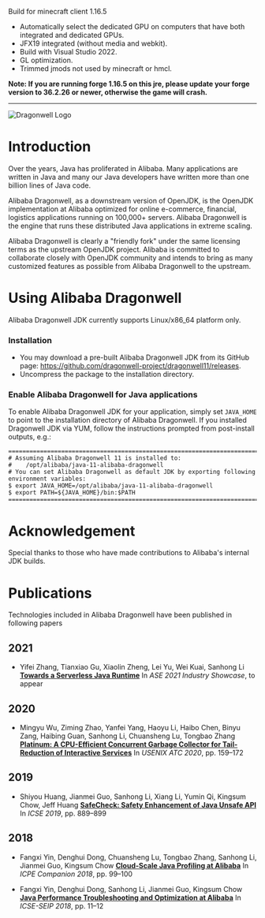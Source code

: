 Build for minecraft client 1.16.5 
- Automatically select the dedicated GPU on computers that have both integrated and dedicated GPUs.
- JFX19 integrated (without media and webkit).
- Build with Visual Studio 2022.
- GL optimization.
- Trimmed jmods not used by minecraft or hmcl.

**Note: If you are running forge 1.16.5 on this jre, please update your forge version to 36.2.26 or newer, otherwise the game will crash.**
***

![Dragonwell Logo](https://raw.githubusercontent.com/wiki/dragonwell-project/dragonwell8/images/dragonwell_std_txt_horiz.png)

# Introduction

Over the years, Java has proliferated in Alibaba. Many applications are written in Java and many our Java developers have written more than one billion lines of Java code.

Alibaba Dragonwell, as a downstream version of OpenJDK, is the OpenJDK implementation at Alibaba optimized for online e-commerce, financial, logistics applications running on 100,000+ servers. Alibaba Dragonwell is the engine that runs these distributed Java applications in extreme scaling.

Alibaba Dragonwell is clearly a "friendly fork" under the same licensing terms as the upstream OpenJDK project. Alibaba is committed to collaborate closely with OpenJDK community and intends to bring as many customized features as possible from Alibaba Dragonwell to the upstream.

# Using Alibaba Dragonwell

Alibaba Dragonwell JDK currently supports Linux/x86_64 platform only.

### Installation

* You may download a pre-built Alibaba Dragonwell JDK from its GitHub page:
https://github.com/dragonwell-project/dragonwell11/releases.
* Uncompress the package to the installation directory.

### Enable Alibaba Dragonwell for Java applications

To enable Alibaba Dragonwell JDK for your application, simply set `JAVA_HOME` to point to the installation directory of Alibaba Dragonwell. If you installed Dragonwell JDK via YUM, follow the instructions prompted from post-install outputs, e.g.:

```
=======================================================================
# Assuming Alibaba Dragonwell 11 is installed to:
#    /opt/alibaba/java-11-alibaba-dragonwell
# You can set Alibaba Dragonwell as default JDK by exporting following environment variables:
$ export JAVA_HOME=/opt/alibaba/java-11-alibaba-dragonwell
$ export PATH=${JAVA_HOME}/bin:$PATH
=======================================================================
```

# Acknowledgement

Special thanks to those who have made contributions to Alibaba's internal JDK builds.

# Publications

Technologies included in Alibaba Dragonwell have been published in following papers

## 2021

- Yifei Zhang, Tianxiao Gu, Xiaolin Zheng, Lei Yu, Wei Kuai, Sanhong Li [**Towards a Serverless Java Runtime**](https://ase21-industry.hotcrp.com/doc/ase21-industry-paper7.pdf?cap=07ax_GWBvNW-0U) In _ASE 2021 Industry Showcase_, to appear

## 2020

- Mingyu Wu, Ziming Zhao, Yanfei Yang, Haoyu Li, Haibo Chen, Binyu Zang, Haibing Guan, Sanhong Li, Chuansheng Lu, Tongbao Zhang [**Platinum: A CPU-Efficient Concurrent Garbage Collector for Tail-Reduction of Interactive Services**](https://www.usenix.org/system/files/atc20-wu-mingyu.pdf) In _USENIX ATC 2020_, pp. 159&ndash;172

## 2019

- Shiyou Huang, Jianmei Guo, Sanhong Li, Xiang Li, Yumin Qi, Kingsum Chow, Jeff Huang [**SafeCheck: Safety Enhancement of Java Unsafe API**](https://2019.icse-conferences.org/details/icse-2019-Technical-Papers/96/SafeCheck-Safety-Enhancement-of-Java-Unsafe-API) In _ICSE 2019_, pp. 889&ndash;899

## 2018

- Fangxi Yin, Denghui Dong, Chuansheng Lu, Tongbao Zhang, Sanhong Li, Jianmei Guo, Kingsum Chow [**Cloud-Scale Java Profiling at Alibaba**](https://dl.acm.org/doi/10.1145/3185768.3186295) In _ICPE Companion 2018_, pp. 99&ndash;100

- Fangxi Yin, Denghui Dong, Sanhong Li, Jianmei Guo, Kingsum Chow [**Java Performance Troubleshooting and Optimization at Alibaba**](https://www.icse2018.org/details/icse-2018-Software-Engineering-in-Practice/4/Java-Performance-Troubleshooting-and-Optimization-at-Alibaba) In _ICSE-SEIP 2018_, pp. 11&ndash;12


